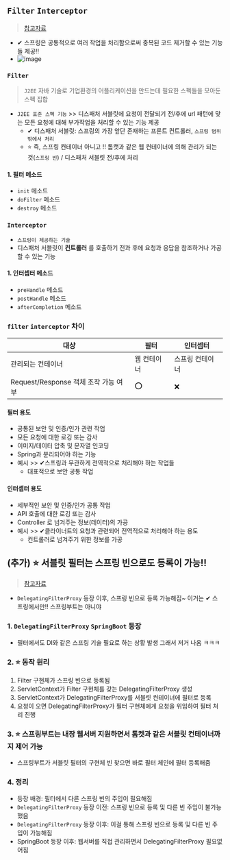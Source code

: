 ## `Filter` `Interceptor`
> [참고자료](https://mangkyu.tistory.com/173)
- ✔ 스프링은 공통적으로 여러 작업을 처리함으로써 중복된 코드 제거할 수 있는 기능들 제공!!
- ![image](https://user-images.githubusercontent.com/61215550/199182163-2ef54fa1-f740-4f04-b5e1-9f8b2116b933.png)


### `Filter`
> `J2EE` 자바 기술로 기업환경의 어플리케이션을 만드는데 필요한 스펙들을 모아둔 스펙 집합
- `J2EE 표준 스펙 기능` >> 디스패처 서블릿에 요청이 전달되기 전/후에 url 패턴에 맞는 모든 요청에 대해 부가작업을 처리할 수 있는 기능 제공
  - ✔ 디스패처 서블릿: 스프링의 가장 앞단 존재하는 프론트 컨트롤러, `스프링 범위 밖에서 처리`
  - ⭐ 즉, 스프링 컨테이너 아니고 !! 톰캣과 같은 웹 컨테이너에 의해 관리가 되는 것(`스프링 빈`) / 디스패처 서블릿 전/후에 처리

#### 1. 필터 메소드
- `init` 메소드
- `doFilter` 메소드
- `destroy` 메소드

### `Interceptor`
- `스프링이 제공하는 기술` 
- 디스패처 서블릿이 **컨트롤러** 를 호출하기 전과 후에 요청과 응답을 참조하거나 가공할 수 있는 기능

#### 1. 인터셉터 메소드
- `preHandle` 메소드
- `postHandle` 메소드
- `afterCompletion` 메소드

### `filter` `interceptor` 차이
|대상|필터|인터셉터|
|----|----|-----|
|관리되는 컨테이너|웹 컨테이너|스프링 컨테이너|
|Request/Response 객체 조작 가능 여부|⭕|❌|


#### 필터 용도
- 공통된 보안 및 인증/인가 관련 작업
- 모든 요청에 대한 로깅 또는 감사 
- 이미지/데이터 압축 및 문자열 인코딩 
- Spring과 분리되어야 하는 기능
- 예시 >> ✔스프링과 무관하게 전역적으로 처리해야 하는 작업들
  - 대표적으로 보안 공통 작업  

#### 인터셉터 용도
- 세부적인 보안 및 인증/인가 공통 작업
- API 호출에 대한 로깅 또는 감사
- Controller 로 넘겨주는 정보(데이터)의 가공
- 예시  >> ✔클라이너트의 요청과 관련되어 전역적으로 처리해아 하는 용도
  - 컨트롤러로 넘겨주기 위한 정보를 가공  

## (추가) ⭐ 서블릿 필터는 스프링 빈으로도 등록이 가능!! 
> [참고자료](https://mangkyu.tistory.com/221)
- `DelegatingFilterProxy` 등장 이후, 스프링 빈으로 등록 가능해짐~ 이거는 ✔ 스프링에서만!! 스프링부트는 아니야
### 1. `DelegatingFilterProxy` `SpringBoot` 등장
- 필터에서도 DI와 같은 스프링 기술 필요로 하는 상황 발생 그래서 저거 나옴 ㅋㅋㅋ
### 2. ⭐ 동작 원리
1. Filter 구현체가 스프링 빈으로 등록됨
2. ServletContext가 Filter 구현체를 갖는 DelegatingFilterProxy 생성
3. ServletContext가 DelegatingFilterProxy를 서블릿 컨테이너에 필터로 등록
4. 요청이 오면 DelegatingFilterProxy가 필터 구현체에게 요청을 위임하여 필터 처리 진행

### 3. ⭐ 스프링부트는 내장 웹서버 지원하면서 톰켓과 같은 서블릿 컨테이너까지 제어 가능
- 스프링부트가 서블릿 필터의 구현체 빈 찾으면 바로 필터 체인에 필터 등록해줌

### 4. 정리
- 등장 배경: 필터에서 다른 스프링 빈의 주입이 필요해짐
- `DelegatingFilterProxy` 등장 이전: 스프링 빈으로 등록 및 다른 빈 주입이 불가능했음
- `DelegatingFilterProxy` 등장 이후: 이걸 통해 스프링 빈으로 등록 및 다른 빈 주입이 가능해짐
- SpringBoot 등장 이후: 웹서버를 직접 관리하면서 DelegatingFilterProxy 필요없어짐
